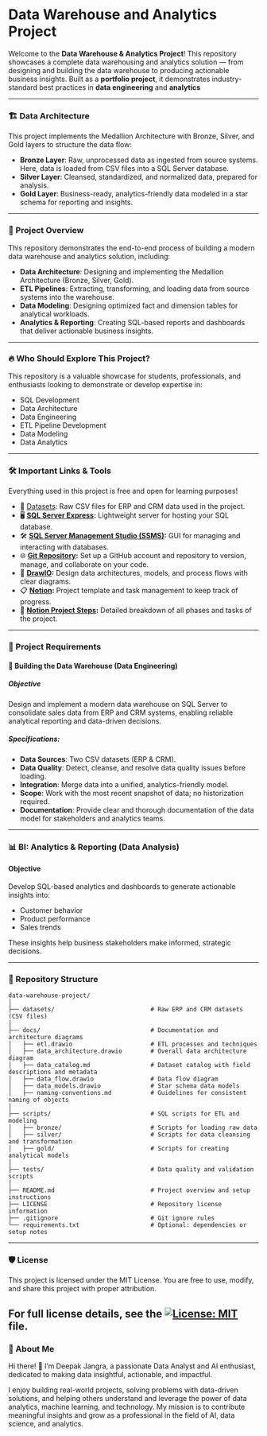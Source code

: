 # Data Warehouse and Analytics Project

Welcome to the **Data Warehouse & Analytics Project**!
This repository showcases a complete data warehousing and analytics solution — from designing and building the data warehouse to producing actionable business insights.
Built as a **portfolio project**, it demonstrates industry-standard best practices in **data engineering** and **analytics**

---
### 🏗️ Data Architecture
This project implements the Medallion Architecture with Bronze, Silver, and Gold layers to structure the data flow:

*  **Bronze Layer**: Raw, unprocessed data as ingested from source systems. Here, data is loaded from CSV files into a SQL Server database.
*  **Silver Layer**: Cleansed, standardized, and normalized data, prepared for analysis.
*  **Gold Layer**: Business-ready, analytics-friendly data modeled in a star schema for reporting and insights.
---   
### 📖 Project Overview
This repository demonstrates the end-to-end process of building a modern data warehouse and analytics solution, including:

* **Data Architecture**: Designing and implementing the Medallion Architecture (Bronze, Silver, Gold).
* **ETL Pipelines**: Extracting, transforming, and loading data from source systems into the warehouse.
* **Data Modeling**: Designing optimized fact and dimension tables for analytical workloads.
* **Analytics & Reporting**: Creating SQL-based reports and dashboards that deliver actionable business insights.
---

### 🔥 Who Should Explore This Project?
This repository is a valuable showcase for students, professionals, and enthusiasts looking to demonstrate or develop expertise in:

* SQL Development
* Data Architecture
* Data Engineering
* ETL Pipeline Development
* Data Modeling
* Data Analytics
---

### 🛠️ Important Links & Tools
Everything used in this project is free and open for learning purposes!

* 📂 [Datasets](datasets/): Raw CSV files for ERP and CRM data used in the project.
* 🖥️ **[SQL Server Express](https://www.microsoft.com/en-us/sql-server/sql-server-downloads):** Lightweight server for hosting your SQL database.
* 🛠️ **[SQL Server Management Studio (SSMS)](https://learn.microsoft.com/en-us/sql/ssms/download-sql-server-management-studio-ssms?view=sql-server-ver16):** GUI for managing and interacting with databases.
* 🌐 **[Git Repository](https://github.com/):** Set up a GitHub account and repository to version, manage, and collaborate on your code.
* 📝 **[DrawIO](https://www.drawio.com/):** Design data architectures, models, and process flows with clear diagrams.
* 📋 **[Notion](https://www.notion.com/templates/sql-data-warehouse-project):** Project template and task management to keep track of progress.
* 📑 **[Notion Project Steps](https://thankful-pangolin-2ca.notion.site/SQL-Data-Warehouse-Project-16ed041640ef80489667cfe2f380b269?pvs=4):**  Detailed breakdown of all phases and tasks of the project.
---
### 🚀 Project Requirements
#### 🔷 Building the Data Warehouse (Data Engineering)
##### Objective
Design and implement a modern data warehouse on SQL Server to consolidate sales data from ERP and CRM systems, enabling reliable analytical reporting and data-driven decisions.

##### Specifications: 
* **Data Sources**: Two CSV datasets (ERP & CRM).
* **Data Quality**: Detect, cleanse, and resolve data quality issues before loading.
* **Integration**: Merge data into a unified, analytics-friendly model.
* **Scope**: Work with the most recent snapshot of data; no historization required.
* **Documentation**: Provide clear and thorough documentation of the data model for stakeholders and analytics teams.
---
### 📊 BI: Analytics & Reporting (Data Analysis)
#### Objective
Develop SQL-based analytics and dashboards to generate actionable insights into:
* Customer behavior
* Product performance
* Sales trends

These insights help business stakeholders make informed, strategic decisions.

---
### 📂 Repository Structure
```
data-warehouse-project/
│
├── datasets/                           # Raw ERP and CRM datasets (CSV files)
│
├── docs/                               # Documentation and architecture diagrams
│   ├── etl.drawio                      # ETL processes and techniques
│   ├── data_architecture.drawio        # Overall data architecture diagram
│   ├── data_catalog.md                 # Dataset catalog with field descriptions and metadata
│   ├── data_flow.drawio                # Data flow diagram
│   ├── data_models.drawio              # Star schema data models
│   ├── naming-conventions.md           # Guidelines for consistent naming of objects
│
├── scripts/                            # SQL scripts for ETL and modeling
│   ├── bronze/                         # Scripts for loading raw data
│   ├── silver/                         # Scripts for data cleansing and transformation
│   ├── gold/                           # Scripts for creating analytical models
│
├── tests/                              # Data quality and validation scripts
│
├── README.md                           # Project overview and setup instructions
├── LICENSE                             # Repository license information
├── .gitignore                          # Git ignore rules
└── requirements.txt                    # Optional: dependencies or setup notes
``` 
---

### 🛡️ License
This project is licensed under the MIT License.
You are free to use, modify, and share this project with proper attribution.

For full license details, see the [![License: MIT](https://img.shields.io/badge/License-MIT-yellow.svg)](LICENSE) file.
---

### 🌟 About Me
Hi there! 👋
I’m Deepak Jangra, a passionate Data Analyst and AI enthusiast, dedicated to making data insightful, actionable, and impactful.

I enjoy building real-world projects, solving problems with data-driven solutions, and helping others understand and leverage the power of data analytics, machine learning, and technology. My mission is to contribute meaningful insights and grow as a professional in the field of AI, data science, and analytics.

